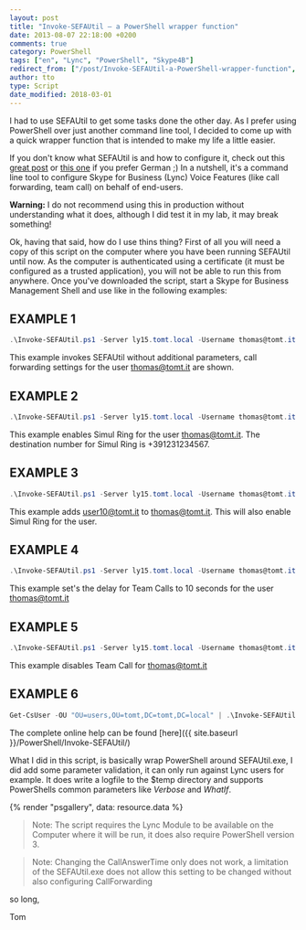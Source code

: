 ```yaml
---
layout: post
title: "Invoke-SEFAUtil – a PowerShell wrapper function"
date: 2013-08-07 22:18:00 +0200
comments: true
category: PowerShell
tags: ["en", "Lync", "PowerShell", "Skype4B"]
redirect_from: ["/post/Invoke-SEFAUtil-a-PowerShell-wrapper-function", "/post/invoke-sefautil-a-powershell-wrapper-function"]
author: tto
type: Script
date_modified: 2018-03-01
---
```


I had to use SEFAUtil to get some tasks done the other day. As I prefer using PowerShell over just another command line tool, I decided to come up with a quick wrapper function that is intended to make my life a little easier.

<!-- more -->

If you don't know what SEFAUtil is and how to configure it, check out this [great post](http://blogs.technet.com/b/jenstr/archive/2010/12/07/how-to-get-sefautil-running.aspx) or [this one](http://www.msxfaq.de/lync/sefautil.htm) if you prefer German ;) In a nutshell, it's a command line tool to configure Skype for Business (Lync) Voice Features (like call forwarding, team call) on behalf of end-users.

**Warning:** I do not recommend using this in production without understanding what it does, although I did test it in my lab, it may break something!

Ok, having that said, how do I use thins thing? First of all you will need a copy of this script on the computer where you have been running SEFAUtil until now. As the computer is authenticated using a certificate (it must be configured as a trusted application), you will not be able to run this from anywhere. Once you've downloaded the script, start a Skype for Business Management Shell and use like in the following examples:

## EXAMPLE 1

```powershell
.\Invoke-SEFAUtil.ps1 -Server ly15.tomt.local -Username thomas@tomt.it 
```

This example invokes SEFAUtil without additional parameters, call forwarding settings for the user thomas@tomt.it are shown.

## EXAMPLE 2

```powershell
.\Invoke-SEFAUtil.ps1 -Server ly15.tomt.local -Username thomas@tomt.it -EnableSimulRing +391231234567
```

This example enables Simul Ring for the user thomas@tomt.it. The destination number for Simul Ring is +391231234567.

## EXAMPLE 3

```powershell
.\Invoke-SEFAUtil.ps1 -Server ly15.tomt.local -Username thomas@tomt.it -AddTeamMember user10@tomt.it
``` 

This example adds user10@tomt.it to thomas@tomt.it. This will also enable Simul Ring for the user.

## EXAMPLE 4

```powershell
.\Invoke-SEFAUtil.ps1 -Server ly15.tomt.local -Username thomas@tomt.it -DelayRingTeam 10 
```

This example set's the delay for Team Calls to 10 seconds for the user thomas@tomt.it

## EXAMPLE 5

```powershell
.\Invoke-SEFAUtil.ps1 -Server ly15.tomt.local -Username thomas@tomt.it –DisableTeamCall
```

This example disables Team Call for thomas@tomt.it

## EXAMPLE 6

```powershell 
Get-CsUser -OU "OU=users,OU=tomt,DC=tomt,DC=local" | .\Invoke-SEFAUtil.ps1 -Server ly15.tomt.local -Verbose -AddDelegate thomas@tomt.it
```


The complete online help can be found [here]({{ site.baseurl }}/PowerShell/Invoke-SEFAUtil/)


What I did in this script, is basically wrap PowerShell around SEFAUtil.exe, I did add some parameter validation, it can only run against Lync users for example. It does write a logfile to the $temp directory and supports PowerShells common parameters like _Verbose_ and _WhatIf_.


{% render "psgallery", data: resource.data %}

> Note: The script requires the Lync Module to be available on the Computer where it will be run, it does also require PowerShell version 3.

> Note: Changing the CallAnswerTime only does not work, a limitation of the SEFAUtil.exe does not allow this setting to be changed without also configuring CallForwarding

so long,

Tom
